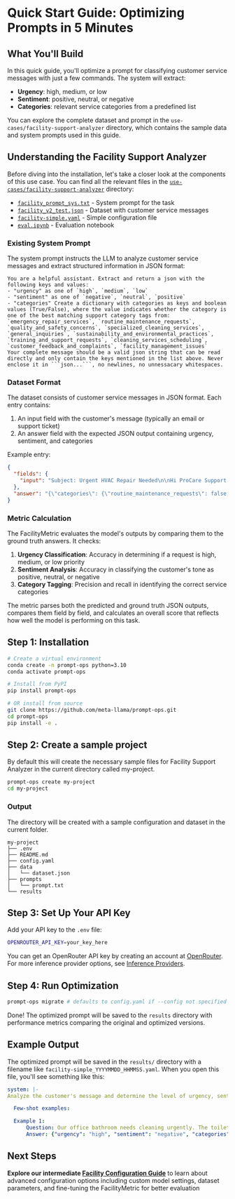# Quick Start Guide: Optimizing Prompts in 5 Minutes

## What You'll Build

In this quick guide, you'll optimize a prompt for classifying customer service messages with just a few commands. The system will extract:

- **Urgency**: high, medium, or low
- **Sentiment**: positive, neutral, or negative
- **Categories**: relevant service categories from a predefined list

You can explore the complete dataset and prompt in the `use-cases/facility-support-analyzer` directory, which contains the sample data and system prompts used in this guide.

## Understanding the Facility Support Analyzer

Before diving into the installation, let's take a closer look at the components of this use case. You can find all the relevant files in the [`use-cases/facility-support-analyzer`](../../use-cases/facility-support-analyzer/) directory:

- [`facility_prompt_sys.txt`](../../use-cases/facility-support-analyzer/facility_prompt_sys.txt) - System prompt for the task
- [`facility_v2_test.json`](../../use-cases/facility-support-analyzer/facility_v2_test.json) - Dataset with customer service messages
- [`facility-simple.yaml`](../../use-cases/facility-support-analyzer/facility-simple.yaml) - Simple configuration file
- [`eval.ipynb`](../../use-cases/facility-support-analyzer/eval.ipynb) - Evaluation notebook

### Existing System Prompt

The system prompt instructs the LLM to analyze customer service messages and extract structured information in JSON format:

```
You are a helpful assistant. Extract and return a json with the following keys and values:
- "urgency" as one of `high`, `medium`, `low`
- "sentiment" as one of `negative`, `neutral`, `positive`
- "categories" Create a dictionary with categories as keys and boolean values (True/False), where the value indicates whether the category is one of the best matching support category tags from: `emergency_repair_services`, `routine_maintenance_requests`, `quality_and_safety_concerns`, `specialized_cleaning_services`, `general_inquiries`, `sustainability_and_environmental_practices`, `training_and_support_requests`, `cleaning_services_scheduling`, `customer_feedback_and_complaints`, `facility_management_issues`
Your complete message should be a valid json string that can be read directly and only contain the keys mentioned in the list above. Never enclose it in ```json...```, no newlines, no unnessacary whitespaces.
```

### Dataset Format

The dataset consists of customer service messages in JSON format. Each entry contains:

1. An input field with the customer's message (typically an email or support ticket)
2. An answer field with the expected JSON output containing urgency, sentiment, and categories

Example entry:

```json
{
  "fields": {
    "input": "Subject: Urgent HVAC Repair Needed\n\nHi ProCare Support Team,\n\nI'm reaching out with an urgent issue that needs immediate attention. Our HVAC system has been acting up for the past two days, and it's starting to affect the comfort of our living space. I've tried resetting the system and checking the filters, but nothing seems to work.\n\nCould you please send someone over as soon as possible?\n\nThank you,\n[Sender]"
  },
  "answer": "{\"categories\": {\"routine_maintenance_requests\": false, \"customer_feedback_and_complaints\": false, \"training_and_support_requests\": false, \"quality_and_safety_concerns\": false, \"sustainability_and_environmental_practices\": false, \"cleaning_services_scheduling\": false, \"specialized_cleaning_services\": false, \"emergency_repair_services\": true, \"facility_management_issues\": false, \"general_inquiries\": false}, \"sentiment\": \"positive\", \"urgency\": \"high\"}"
}
```

### Metric Calculation

The FacilityMetric evaluates the model's outputs by comparing them to the ground truth answers. It checks:

1. **Urgency Classification**: Accuracy in determining if a request is high, medium, or low priority
2. **Sentiment Analysis**: Accuracy in classifying the customer's tone as positive, neutral, or negative
3. **Category Tagging**: Precision and recall in identifying the correct service categories

The metric parses both the predicted and ground truth JSON outputs, compares them field by field, and calculates an overall score that reflects how well the model is performing on this task.


## Step 1: Installation

```bash
# Create a virtual environment
conda create -n prompt-ops python=3.10
conda activate prompt-ops

# Install from PyPI
pip install prompt-ops

# OR install from source
git clone https://github.com/meta-llama/prompt-ops.git
cd prompt-ops
pip install -e .

```
## Step 2: Create a sample project

By default this will create the necessary sample files for Facility Support Analyzer in the current directory called my-project.

```bash
prompt-ops create my-project
cd my-project
```


### Output
The directory will be created with a sample configuration and dataset in the current folder.

```
my-project
├── .env
├── README.md
├── config.yaml
├── data
│   └── dataset.json
├── prompts
│   └── prompt.txt
└── results
```


## Step 3: Set Up Your API Key

Add your API key to the `.env` file:

```bash
OPENROUTER_API_KEY=your_key_here
```

You can get an OpenRouter API key by creating an account at [OpenRouter](https://openrouter.ai/). For more inference provider options, see [Inference Providers](../inference_providers.md).

## Step 4: Run Optimization

```bash
prompt-ops migrate # defaults to config.yaml if --config not specified
```

Done! The optimized prompt will be saved to the `results` directory with performance metrics comparing the original and optimized versions.

## Example Output

The optimized prompt will be saved in the `results/` directory with a filename like `facility-simple_YYYYMMDD_HHMMSS.yaml`. When you open this file, you'll see something like this:

````yaml
system: |-
Analyze the customer's message and determine the level of urgency, sentiment, and relevant categories. Extract and return a json with the keys "urgency", "sentiment", and "categories". The "urgency" key should have a value of "high", "medium", or "low", the "sentiment" key should have a value of "negative", "neutral", or "positive", and the "categories" key should have a dictionary with categories as keys and boolean values indicating whether the category is a best matching support category tag. The categories should include "emergency_repair_services", "routine_maintenance_requests", "quality_and_safety_concerns", "specialized_cleaning_services", "general_inquiries", "sustainability_and_environmental_practices", "training_and_support_requests", "cleaning_services_scheduling", "customer_feedback_and_complaints", and "facility_management_issues".

  Few-shot examples:

  Example 1:
      Question: Our office bathroom needs cleaning urgently. The toilets are clogged and there's water on the floor.
      Answer: {"urgency": "high", "sentiment": "negative", "categories": {"emergency_repair_services": true, "specialized_cleaning_services": true, "facility_management_issues": true, "emergency_repair_services": false, "routine_maintenance_requests": false, "quality_and_safety_concerns": false, "general_inquiries": false, "sustainability_and_environmental_practices": false, "training_and_support_requests": false, "customer_feedback_and_complaints": false}}
````

## Next Steps

**Explore our intermediate [Facility Configuration Guide](../intermediate/readme.md)** to learn about advanced configuration options including custom model settings, dataset parameters, and fine-tuning the FacilityMetric for better evaluation

